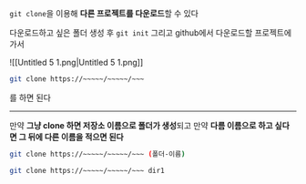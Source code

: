 `git clone`을 이용해 **다른 프로젝트를 다운로드**할 수 있다

다운로드하고 싶은 폴더 생성 후 `git init` 그리고 github에서 다운로드할 프로젝트에 가서

  

![[Untitled 5 1.png|Untitled 5 1.png]]

```Bash
git clone https://~~~~~/~~~~~/~~~
```

를 하면 된다

---

만약 **그냥 clone 하면 저장소 이름으로 폴더가 생성**되고 만약 **다름 이름으로 하고 싶다면 그 뒤에 다른 이름을 적으면 된다**

```Bash
git clone https://~~~~~/~~~~~/~~~ (폴더-이름)
```

```Bash
git clone https://~~~~~/~~~~~/~~~ dir1
```